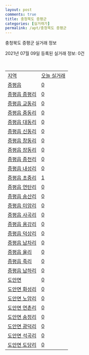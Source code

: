 ```yaml
---
layout: post
comments: true
title: 충청북도 증평군
categories: [실거래가]
permalink: /apt/충청북도 증평군
---
```


충청북도 증평군 실거래 정보

2021년 07월 09일 등록된 실거래 정보: 0건

<script type="text/javascript">
  google.charts.load('current', {'packages':['corechart']});
  google.charts.setOnLoadCallback(drawChart);

  function drawChart() {
    var data = google.visualization.arrayToDataTable([['거래일', '매매', '전월세', '전매'], ['20-07', 21, 132, 11], ['20-08', 283, 25, 1], ['20-09', 124, 48, 1], ['20-10', 41, 40, 5], ['20-11', 44, 43, 1], ['20-12', 43, 24, 10], ['21-01', 44, 11, 3], ['21-02', 33, 16, 10], ['21-03', 61, 20, 5], ['21-04', 57, 22, 17], ['21-05', 42, 23, 16], ['21-06', 30, 10, 12], ['21-07', 3, 2, 1]]);

    var options = {
      title: '최근 1년간 유형별 거래량 추이',
      legend: { position: 'bottom' }
    };

    var chart = new google.visualization.LineChart(document.getElementById('columnchart_material'));
    chart.draw(data, (options));
  }
</script>

<div id="columnchart_material" style="width: 95%; margin-left: -35px"></div>
<br>
<table class="sortable">
  <tr>
    <td><a href="#">지역</a></td>
    <td><a href="#">오늘 실거래</a></td>
  </tr>

  
  <tr class="item">
    <td><a href="충청북도 증평군 증평읍">증평읍</a></td>
    <td><a href="충청북도 증평군 증평읍">0</a></td>
  </tr>
    

  <tr class="item">
    <td><a href="충청북도 증평군 증평읍 증평리">증평읍 증평리</a></td>
    <td><a href="충청북도 증평군 증평읍 증평리">0</a></td>
  </tr>
    

  <tr class="item">
    <td><a href="충청북도 증평군 증평읍 교동리">증평읍 교동리</a></td>
    <td><a href="충청북도 증평군 증평읍 교동리">0</a></td>
  </tr>
    

  <tr class="item">
    <td><a href="충청북도 증평군 증평읍 중동리">증평읍 중동리</a></td>
    <td><a href="충청북도 증평군 증평읍 중동리">0</a></td>
  </tr>
    

  <tr class="item">
    <td><a href="충청북도 증평군 증평읍 대동리">증평읍 대동리</a></td>
    <td><a href="충청북도 증평군 증평읍 대동리">0</a></td>
  </tr>
    

  <tr class="item">
    <td><a href="충청북도 증평군 증평읍 신동리">증평읍 신동리</a></td>
    <td><a href="충청북도 증평군 증평읍 신동리">0</a></td>
  </tr>
    

  <tr class="item">
    <td><a href="충청북도 증평군 증평읍 창동리">증평읍 창동리</a></td>
    <td><a href="충청북도 증평군 증평읍 창동리">0</a></td>
  </tr>
    

  <tr class="item">
    <td><a href="충청북도 증평군 증평읍 장동리">증평읍 장동리</a></td>
    <td><a href="충청북도 증평군 증평읍 장동리">0</a></td>
  </tr>
    

  <tr class="item">
    <td><a href="충청북도 증평군 증평읍 증천리">증평읍 증천리</a></td>
    <td><a href="충청북도 증평군 증평읍 증천리">0</a></td>
  </tr>
    

  <tr class="item">
    <td><a href="충청북도 증평군 증평읍 내성리">증평읍 내성리</a></td>
    <td><a href="충청북도 증평군 증평읍 내성리">0</a></td>
  </tr>
    

  <tr class="item">
    <td><a href="충청북도 증평군 증평읍 초중리">증평읍 초중리</a></td>
    <td><a href="충청북도 증평군 증평읍 초중리">1</a></td>
  </tr>
    

  <tr class="item">
    <td><a href="충청북도 증평군 증평읍 연탄리">증평읍 연탄리</a></td>
    <td><a href="충청북도 증평군 증평읍 연탄리">0</a></td>
  </tr>
    

  <tr class="item">
    <td><a href="충청북도 증평군 증평읍 송산리">증평읍 송산리</a></td>
    <td><a href="충청북도 증평군 증평읍 송산리">0</a></td>
  </tr>
    

  <tr class="item">
    <td><a href="충청북도 증평군 증평읍 미암리">증평읍 미암리</a></td>
    <td><a href="충청북도 증평군 증평읍 미암리">0</a></td>
  </tr>
    

  <tr class="item">
    <td><a href="충청북도 증평군 증평읍 사곡리">증평읍 사곡리</a></td>
    <td><a href="충청북도 증평군 증평읍 사곡리">0</a></td>
  </tr>
    

  <tr class="item">
    <td><a href="충청북도 증평군 증평읍 용강리">증평읍 용강리</a></td>
    <td><a href="충청북도 증평군 증평읍 용강리">0</a></td>
  </tr>
    

  <tr class="item">
    <td><a href="충청북도 증평군 증평읍 덕상리">증평읍 덕상리</a></td>
    <td><a href="충청북도 증평군 증평읍 덕상리">0</a></td>
  </tr>
    

  <tr class="item">
    <td><a href="충청북도 증평군 증평읍 남차리">증평읍 남차리</a></td>
    <td><a href="충청북도 증평군 증평읍 남차리">0</a></td>
  </tr>
    

  <tr class="item">
    <td><a href="충청북도 증평군 증평읍 율리">증평읍 율리</a></td>
    <td><a href="충청북도 증평군 증평읍 율리">0</a></td>
  </tr>
    

  <tr class="item">
    <td><a href="충청북도 증평군 증평읍 죽리">증평읍 죽리</a></td>
    <td><a href="충청북도 증평군 증평읍 죽리">0</a></td>
  </tr>
    

  <tr class="item">
    <td><a href="충청북도 증평군 증평읍 남하리">증평읍 남하리</a></td>
    <td><a href="충청북도 증평군 증평읍 남하리">0</a></td>
  </tr>
    

  <tr class="item">
    <td><a href="충청북도 증평군 도안면">도안면</a></td>
    <td><a href="충청북도 증평군 도안면">0</a></td>
  </tr>
    

  <tr class="item">
    <td><a href="충청북도 증평군 도안면 화성리">도안면 화성리</a></td>
    <td><a href="충청북도 증평군 도안면 화성리">0</a></td>
  </tr>
    

  <tr class="item">
    <td><a href="충청북도 증평군 도안면 노암리">도안면 노암리</a></td>
    <td><a href="충청북도 증평군 도안면 노암리">0</a></td>
  </tr>
    

  <tr class="item">
    <td><a href="충청북도 증평군 도안면 연촌리">도안면 연촌리</a></td>
    <td><a href="충청북도 증평군 도안면 연촌리">0</a></td>
  </tr>
    

  <tr class="item">
    <td><a href="충청북도 증평군 도안면 송정리">도안면 송정리</a></td>
    <td><a href="충청북도 증평군 도안면 송정리">0</a></td>
  </tr>
    

  <tr class="item">
    <td><a href="충청북도 증평군 도안면 광덕리">도안면 광덕리</a></td>
    <td><a href="충청북도 증평군 도안면 광덕리">0</a></td>
  </tr>
    

  <tr class="item">
    <td><a href="충청북도 증평군 도안면 석곡리">도안면 석곡리</a></td>
    <td><a href="충청북도 증평군 도안면 석곡리">0</a></td>
  </tr>
    

  <tr class="item">
    <td><a href="충청북도 증평군 도안면 도당리">도안면 도당리</a></td>
    <td><a href="충청북도 증평군 도안면 도당리">0</a></td>
  </tr>
    


</table>


    